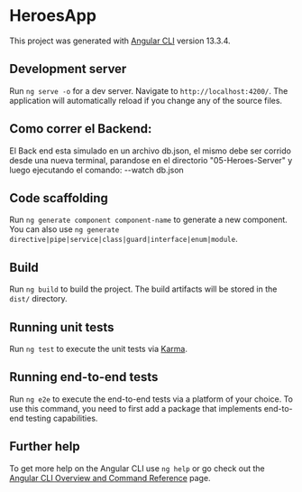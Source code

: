 # HeroesApp

This project was generated with [Angular CLI](https://github.com/angular/angular-cli) version 13.3.4.

## Development server

Run `ng serve -o` for a dev server. Navigate to `http://localhost:4200/`. The application will automatically reload if you change any of the source files.

## Como correr el Backend:

El Back end esta simulado en un archivo db.json, el mismo debe ser corrido desde una nueva terminal, parandose en el directorio "05-Heroes-Server" y luego ejecutando el comando: --watch db.json

## Code scaffolding

Run `ng generate component component-name` to generate a new component. You can also use `ng generate directive|pipe|service|class|guard|interface|enum|module`.

## Build

Run `ng build` to build the project. The build artifacts will be stored in the `dist/` directory.


## Running unit tests

Run `ng test` to execute the unit tests via [Karma](https://karma-runner.github.io).

## Running end-to-end tests

Run `ng e2e` to execute the end-to-end tests via a platform of your choice. To use this command, you need to first add a package that implements end-to-end testing capabilities.

## Further help

To get more help on the Angular CLI use `ng help` or go check out the [Angular CLI Overview and Command Reference](https://angular.io/cli) page.
